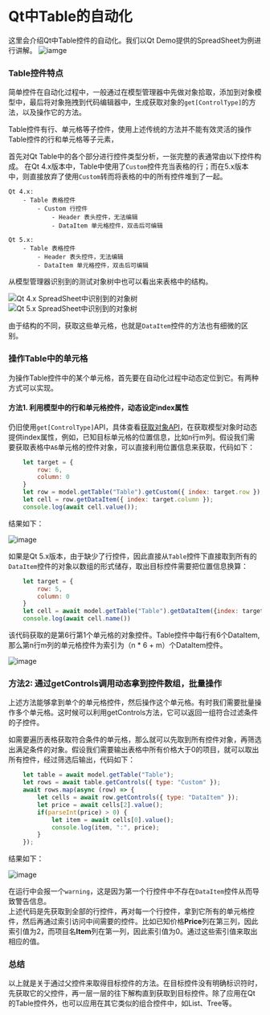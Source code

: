 # Qt中Table的自动化

这里会介绍Qt中Table控件的自动化。我们以Qt Demo提供的SpreadSheet为例进行讲解。
![iamge](assets/table/spread_sheet_gui.png)  

### Table控件特点

简单控件在自动化过程中，一般通过在模型管理器中先做对象拾取，添加到对象模型中，最后将对象拖拽到代码编辑器中，生成获取对象的`get[ControlType]`的方法，以及操作它的方法。

Table控件有行、单元格等子控件，使用上述传统的方法并不能有效灵活的操作Table控件的行和单元格等子元素，

首先对Qt Table中的各个部分进行控件类型分析，一张完整的表通常由以下控件构成。
在Qt 4.x版本中，Table中使用了`Custom`控件充当表格的行；而在5.x版本中，则直接放弃了使用`Custom`转而将表格的中的所有控件堆到了一起。
```
Qt 4.x: 
    - Table 表格控件
        - Custom 行控件
            - Header 表头控件，无法编辑
            - DataItem 单元格控件，双击后可编辑

Qt 5.x: 
    - Table 表格控件
        - Header 表头控件，无法编辑
        - DataItem 单元格控件，双击后可编辑
```
从模型管理器识别到的测试对象树中也可以看出来表格中的结构。  

![Qt 4.x SpreadSheet中识别到的对象树](assets/table/nodetree_model.png)  
![Qt 5.x SpreadSheet中识别到的对象树](assets/table/nodetree_qt5.png)  

由于结构的不同，获取这些单元格，也就是`DataItem`控件的方法也有细微的区别。  

### 操作Table中的单元格

为操作Table控件中的某个单元格，首先要在自动化过程中动态定位到它。有两种方式可以实现。

#### 方法1. 利用模型中的行和单元格控件，动态设定index属性

仍旧使用`get[ControlType]`API，具体查看[获取对象API](/node_api/node_container.md)，在获取模型对象时动态提供index属性，例如，已知目标单元格的位置信息，比如n行m列。假设我们需要获取表格中`A6`单元格的控件对象，可以直接利用位置信息来获取，代码如下：

```js
    let target = {
        row: 6,
        column: 0
    }
    let row = model.getTable("Table").getCustom({ index: target.row });
    let cell = row.getDataItem({ index: target.column });
    console.log(await cell.value());
```
结果如下：  

![image](assets/table/method1_result.png)  

如果是Qt 5.x版本，由于缺少了行控件，因此直接从`Table`控件下直接取到所有的`DataItem`控件的对象以数组的形式储存，取出目标控件需要把位置信息换算：

```js
    let target = {
        row: 5, 
        column: 0
    }
    let cell = await model.getTable("Table").getDataItem({index: target.row * 6 + target.column});
    console.log(await cell.name())
```

该代码获取的是第6行第1个单元格的对象控件。Table控件中每行有6个DataItem, 那么第n行m列的单元格控件为索引为（n * 6 + m）个DataItem控件。

![image](assets/table/sheet_ruler_custom.png)  

### 方法2: 通过getControls调用动态拿到控件数组，批量操作

上述方法能够拿到单个的单元格控件，然后操作这个单元格。有时我们需要批量操作多个单元格。这时候可以利用getControls方法，它可以返回一组符合过滤条件的子控件。

如需要遍历表格获取符合条件的单元格，那么就可以先取到所有控件对象，再筛选出满足条件的对象。假设我们需要输出表格中所有价格大于0的项目，就可以取出所有控件，经过筛选后输出，代码如下：

```js
    let table = await model.getTable("Table");
    let rows = await table.getControls({ type: "Custom" });
    await rows.map(async (row) => {
        let cells = await row.getControls({ type: "DataItem" });
        let price = await cells[2].value();
        if(parseInt(price) > 0) {
            let item = await cells[0].value();
            console.log(item, ":", price);
        }
    });
```

结果如下：  

![image](assets/table/method2_result.png)  

在运行中会报一个`warning`，这是因为第一个行控件中不存在`DataItem`控件从而导致警告信息。  
上述代码是先获取到全部的行控件，再对每一个行控件，拿到它所有的单元格控件，然后再通过索引访问中间需要的控件。比如已知价格**Price**列在第三列，因此索引值为2，而项目名**Item**列在第一列，因此索引值为0。通过这些索引值来取出相应的值。

### 总结

以上就是关于通过父控件来取得目标控件的方法。在目标控件没有明确标识符时，先获取它的父控件，再一层一层的往下解构直到获取到目标控件。除了应用在Qt的Table控件外，也可以应用在其它类似的组合控件中，如List、Tree等。